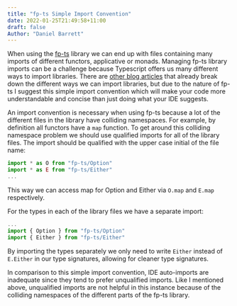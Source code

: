 ```yaml
---
title: "fp-ts Simple Import Convention"
date: 2022-01-25T21:49:58+11:00
draft: false
Author: "Daniel Barrett"
---
```


When using the [fp-ts](https://gcanti.github.io/fp-ts/) library we can end up with files containing many imports of different functors, applicative or monads. Managing fp-ts library imports can be a challenge because Typescript offers us many different ways to import libraries. There are [other blog articles](https://blog.atomist.com/typescript-imports/) that already break down the different ways we can import libraries, but due to the nature of fp-ts I suggest this simple import convention which will make your code more understandable and concise than just doing what your IDE suggests.

An import convention is necessary when using fp-ts because a lot of the different files in the library have colliding namespaces. For example, by definition all functors have a `map` function. To get around this colliding namespace problem we should use qualified imports for all of the library files. The import should be qualified with the upper case initial of the file name:

```typescript
import * as O from "fp-ts/Option"
import * as E from "fp-ts/Either"
...
```

This way we can access map for Option and Either via `O.map` and `E.map` respectively.

For the types in each of the library files we have a separate import:

```typescript
...
import { Option } from "fp-ts/Option"
import { Either } from "fp-ts/Either"
```

By importing the types separately we only need to write `Either` instead of `E.Either` in our type signatures, allowing for cleaner type signatures.

In comparison to this simple import convention, IDE auto-imports are inadequate since they tend to prefer unqualified imports. Like I mentioned above, unqualified imports are not helpful in this instance because of the colliding namespaces of the different parts of the fp-ts library. 
